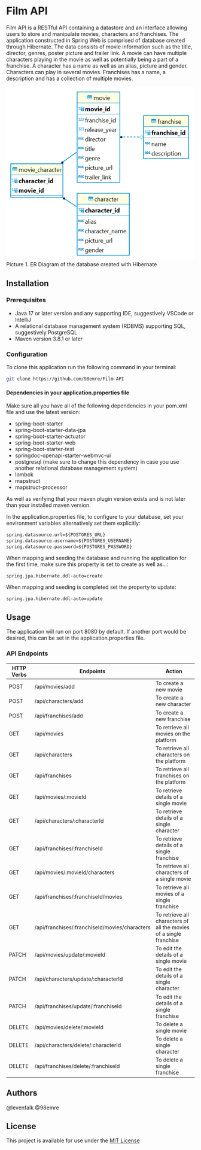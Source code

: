 # Film API
Film API is a RESTful API containing a datastore and an interface allowing users to store and manipulate movies, characters and franchises. The application constructed in Spring Web is comprised of database created through Hibernate. The data consists of movie information such as the title, director, genres, poster picture and trailer link. A movie can have multiple characters playing in the movie as well as potentially being a part of a franchise. A character has a name as well as an alias, picture and gender. Characters can play in several movies. Franchises has a name, a description and has a collection of multiple movies.

![Alt text](erDiagram.png)  
Picture 1. ER Diagram of the database created with Hibernate

## Installation

### Prerequisites

- Java 17 or later version and any supporting IDE, suggestively VSCode or IntelliJ
- A relational database management system (RDBMS) supporting SQL, suggestively PostgreSQL
- Maven version 3.8.1 or later

### Configuration

To clone this application run the following command in your terminal:
```bash
git clone https://github.com/98emre/Film-API
```

#### Dependencies in your application.properties file

Make sure all you have all of the following dependencies in your pom.xml file and use the latest version:
- spring-boot-starter
- spring-boot-starter-data-jpa
- spring-boot-starter-actuator
- spring-boot-starter-web
- spring-boot-starter-test
- springdoc-openapi-starter-webmvc-ui
- postgresql (make sure to change this dependency in case you use another relational database management system)
- lombok
- mapstruct
- mapstruct-processor

As well as verifying that your maven plugin version exists and is not later than your installed maven version.

In the application.properties file, to configure to your database, set your environment variables alternatively set them explicitly:
```
spring.datasource.url=${POSTGRES_URL}
spring.datasource.username=${POSTGRES_USERNAME}
spring.datasource.password=${POSTGRES_PASSWORD}
```

When mapping and seeding the database and running the application for the first time, make sure this property is set to create as well as...:
```
spring.jpa.hibernate.ddl-auto=create
```

When mapping and seeding is completed set the property to update:
```
spring.jpa.hibernate.ddl-auto=update
```

## Usage
The application will run on port 8080 by default. 
If another port would be desired, this can be set in the application.properties file.

### API Endpoints
| HTTP Verbs | Endpoints | Action |
| --- | --- | --- |
| POST | /api/movies/add | To create a new movie |
| POST | /api/characters/add | To create a new character |
| POST | /api/franchises/add | To create a new franchise |
| GET | /api/movies | To retrieve all movies on the platform |
| GET | /api/characters | To retrieve all characters on the platform |
| GET | /api/franchises | To retrieve all franchises on the platform |
| GET | /api/movies/:movieId | To retrieve details of a single movie |
| GET | /api/characters/:characterId | To retrieve details of a single character |
| GET | /api/franchises/:franchiseId | To retrieve details of a single franchise |
| GET | /api/movies/:movieId/characters | To retrieve all characters of a single movie |
| GET | /api/franchises/:franchiseId/movies | To retrieve all movies of a single franchise |
| GET | /api/franchises/:franchiseId/movies/characters | To retrieve all characters of all the movies of a single franchise | 
| PATCH | /api/movies/update/:movieId | To edit the details of a single movie |
| PATCH | /api/characters/update/:characterId | To edit the details of a single character |
| PATCH | /api/franchises/update/:franchiseId | To edit the details of a single franchise |
| DELETE | /api/movies/delete/:movieId | To delete a single movie |
| DELETE | /api/characters/delete/:characterId | To delete a single character |
| DELETE | /api/franchises/delete/:franchiseId | To delete a single franchise |

## Authors

@levenfalk
@98emre

## License
This project is available for use under the [MIT License](https://choosealicense.com/licenses/mit/) 